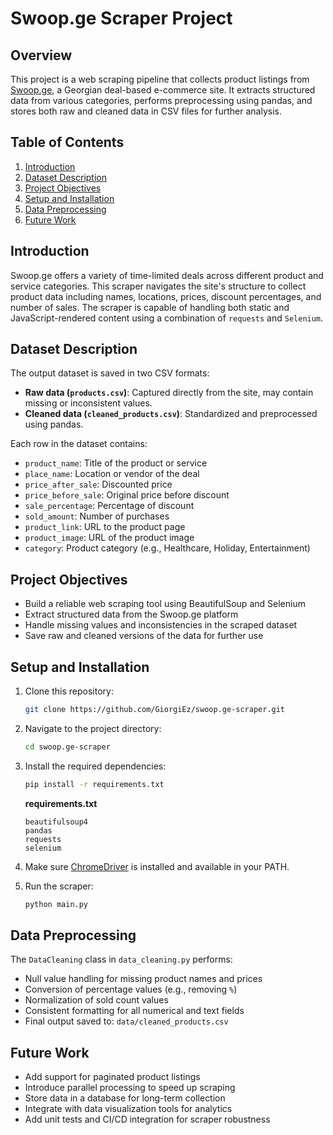# Swoop.ge Scraper Project

## Overview
This project is a web scraping pipeline that collects product listings from [Swoop.ge](https://swoop.ge/en), a Georgian deal-based e-commerce site. It extracts structured data from various categories, performs preprocessing using pandas, and stores both raw and cleaned data in CSV files for further analysis.

## Table of Contents
1. [Introduction](#introduction)
2. [Dataset Description](#dataset-description)
3. [Project Objectives](#project-objectives)
4. [Setup and Installation](#setup-and-installation)
5. [Data Preprocessing](#data-preprocessing)
6. [Future Work](#future-work)

## Introduction
Swoop.ge offers a variety of time-limited deals across different product and service categories. This scraper navigates the site's structure to collect product data including names, locations, prices, discount percentages, and number of sales. The scraper is capable of handling both static and JavaScript-rendered content using a combination of `requests` and `Selenium`.

## Dataset Description
The output dataset is saved in two CSV formats:
- **Raw data (`products.csv`)**: Captured directly from the site, may contain missing or inconsistent values.
- **Cleaned data (`cleaned_products.csv`)**: Standardized and preprocessed using pandas.

Each row in the dataset contains:
- `product_name`: Title of the product or service
- `place_name`: Location or vendor of the deal
- `price_after_sale`: Discounted price
- `price_before_sale`: Original price before discount
- `sale_percentage`: Percentage of discount
- `sold_amount`: Number of purchases
- `product_link`: URL to the product page
- `product_image`: URL of the product image
- `category`: Product category (e.g., Healthcare, Holiday, Entertainment)

## Project Objectives
- Build a reliable web scraping tool using BeautifulSoup and Selenium
- Extract structured data from the Swoop.ge platform
- Handle missing values and inconsistencies in the scraped dataset
- Save raw and cleaned versions of the data for further use

## Setup and Installation
1. Clone this repository:
   ```bash
   git clone https://github.com/GiorgiEz/swoop.ge-scraper.git
   ```

2. Navigate to the project directory:
   ```bash
   cd swoop.ge-scraper
   ```

3. Install the required dependencies:
   ```bash
   pip install -r requirements.txt
   ```

   **requirements.txt**
   ```
   beautifulsoup4
   pandas
   requests
   selenium
   ```

4. Make sure [ChromeDriver](https://sites.google.com/a/chromium.org/chromedriver/) is installed and available in your PATH.

5. Run the scraper:
   ```bash
   python main.py
   ```

## Data Preprocessing
The `DataCleaning` class in `data_cleaning.py` performs:
- Null value handling for missing product names and prices
- Conversion of percentage values (e.g., removing `%`)
- Normalization of sold count values
- Consistent formatting for all numerical and text fields
- Final output saved to: `data/cleaned_products.csv`

## Future Work
- Add support for paginated product listings
- Introduce parallel processing to speed up scraping
- Store data in a database for long-term collection
- Integrate with data visualization tools for analytics
- Add unit tests and CI/CD integration for scraper robustness
